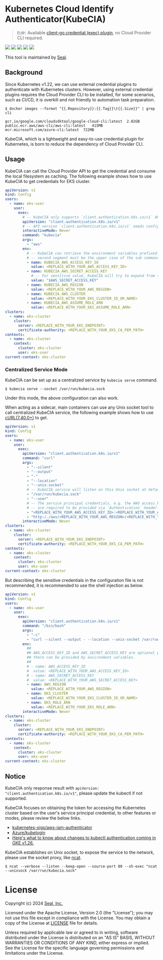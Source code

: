 # Kubernetes Cloud Identify Authenticator(KubeCIA)

> tl;dr: Available [client-go credential (exec) plugin](https://kubernetes.io/docs/reference/access-authn-authz/authentication/#client-go-credential-plugins), no Cloud Provider CLI required.

[![](https://goreportcard.com/badge/github.com/seal-io/kubecia)](https://goreportcard.com/report/github.com/seal-io/kubecia)
[![](https://img.shields.io/github/actions/workflow/status/seal-io/kubecia/ci.yml?label=ci)](https://github.com/seal-io/kubecia/actions)
[![](https://img.shields.io/github/v/tag/seal-io/kubecia?label=release)](https://github.com/seal-io/kubecia/releases)
[![](https://img.shields.io/github/downloads/seal-io/kubecia/total)](https://github.com/seal-io/kubecia/releases)
[![](https://img.shields.io/github/license/seal-io/kubecia?label=license)](https://github.com/seal-io/kubecia#license)

This tool is maintained by [Seal](https://github.com/seal-io).

## Background

Since Kubernetes v1.22, we can use external credential plugins to authenticate with Kubernetes clusters. However, using
external credential plugins requires the Cloud Provider CLI to be installed, for some scenarios, such as CI/CD, it is
overkill and not friendly to automation task preparation.

```shell
$ docker images --format "{{.Repository}}:{{.Tag}}\t{{.Size}}" | grep cli

gcr.io/google.com/cloudsdktool/google-cloud-cli:latest	2.82GB
public.ecr.aws/aws-cli/aws-cli:latest	415MB
mcr.microsoft.com/azure-cli:latest	722MB
```

KubeCIA, which is a lightweight and easy-to-use credential plugin for Kubernetes, is born to reduce the dependency of
Cloud Provider CLI.

## Usage

KubeCIA can call the Cloud Provider API to get the credential and consume the local filesystem as caching. The following
example shows how to use KubeCIA to get credentials for EKS cluster.

```yaml
apiVersion: v1
kind: Config
users:
  - name: eks-user
    user:
      exec:
        # -- KubeCIA only supports `client.authentication.k8s.io/v1` API version.
        apiVersion: "client.authentication.k8s.io/v1"
        # -- API version `client.authentication.k8s.io/v1` needs configuring `interactiveMode`.
        interactiveMode: Never
        command: "kubecia"
        args:
          - "aws"
        env:
          # -- KubeCIA can retrieve the environment variables prefixed with `KUBECIA_`,
          # -- second segment must be the upper case of the sub command.
          - name: KUBECIA_AWS_ACCESS_KEY_ID
            value: <REPLACE_WITH_YOUR_AWS_ACCESS_KEY_ID>
          - name: KUBECIA_AWS_SECRET_ACCESS_KEY
            # -- For sensitive value, KubeCIA will try to expand from the environment variable.
            value: "$AWS_SECRET_ACCESS_KEY"
          - name: KUBECIA_AWS_REGION
            value: <REPLACE_WITH_YOUR_AWS_REGION>
          - name: KUBECIA_AWS_CLUSTER
            value: <REPLACE_WITH_YOUR_EKS_CLUSTER_ID_OR_NAME>
          - name: KUBECIA_AWS_ASSUME_ROLE_ARN
            value: <REPLACE_WITH_YOUR_EKS_ASSUME_ROLE_ARN>
clusters:
  - name: eks-cluster
    cluster:
      server: <REPLACE_WITH_YOUR_EKS_ENDPOINT>
      certificate-authority: <REPLACE_WITH_YOUR_EKS_CA_PEM_PATH>
contexts:
  - name: eks-cluster
    context:
      cluster: eks-cluster
      user: eks-user
current-context: eks-cluster
```

### Centralized Service Mode

KubeCIA can be set up as a centralized service by `kubecia serve` command.

```shell
$ kubecia serve --socket /var/run/kubecia.sock
```

Under this mode, the above configuration can also work.

When acting as a sidecar, main containers can
use any Unix socket tool to call centralized KubeCIA service, the following example shows how to
use [cURL(7.40.0+)](https://curl.se/libcurl/c/CURLOPT_UNIX_SOCKET_PATH.html) to get.

```yaml
apiVersion: v1
kind: Config
users:
  - name: eks-user
    user:
      exec:
        apiVersion: "client.authentication.k8s.io/v1"
        command: "curl"
        args:
          - "--silent"
          - "--output"
          - "-"
          - "--location"
          - "--unix-socket"
          # -- KubeCIA service will listen on this Unix socket at default, change it by `--socket` flag.
          - "/var/run/kubecia.sock"
          - "--user"
          # -- The service principal credentials, e.g. the AWS access_key_id and secret_access_key, the Azure client_id and client_secret,
          # -- are required to be provided via `Authentication` header.
          - "<REPLACE_WITH_YOUR_AWS_ACCESS_KEY_ID>:<REPLACE_WITH_YOUR_AWS_SECRET_ACCESS_KEY>"
          - "http:/./aws/<REPLACE_WITH_YOUR_AWS_REGION>/<REPLACE_WITH_YOUR_EKS_CLUSTER_ID_OR_NAME>/<REPLACE_WITH_YOUR_EKS_ROLE_ARN>"
        interactiveMode: Never
clusters:
  - name: eks-cluster
    cluster:
      server: <REPLACE_WITH_YOUR_EKS_ENDPOINT>
      certificate-authority: <REPLACE_WITH_YOUR_EKS_CA_PEM_PATH>
contexts:
  - name: eks-cluster
    context:
      cluster: eks-cluster
      user: eks-user
current-context: eks-cluster
```

But describing the sensitive credentials in the configuration file is not recommended, it is recommended to use the
shell injection as below.

```yaml 
apiVersion: v1
kind: Config
users:
  - name: eks-user
    user:
      exec:
        apiVersion: "client.authentication.k8s.io/v1"
        command: "/bin/bash"
        args:
          - "-c"
          - "curl --silent --output - --location --unix-socket /var/run/kubecia.sock --user ${AWS_ACCESS_KEY_ID}:${AWS_SECRET_ACCESS_KEY} http:/./aws/${AWS_REGION}/${EKS_CLUSTER}/${EKS_ROLE_ARN}"
        env:
          ##
          ## AWS_ACCESS_KEY_ID and AWS_SECRET_ACCESS_KEY are optional present at here,
          ## there can be provided by environment variables.
          ##
          # - name: AWS_ACCESS_KEY_ID
          #  value: <REPLACE_WITH_YOUR_AWS_ACCESS_KEY_ID>
          # - name: AWS_SECRET_ACCESS_KEY
          #  value: <REPLACE_WITH_YOUR_AWS_SECRET_ACCESS_KEY>
          - name: AWS_REGION
            value: <REPLACE_WITH_YOUR_AWS_REGION>
          - name: EKS_CLUSTER
            value: <REPLACE_WITH_YOUR_EKS_CLUSTER_ID_OR_NAME>
          - name: EKS_ROLE_ARN
            value: <REPLACE_WITH_YOUR_EKS_ROLE_ARN>
        interactiveMode: Never
clusters:
  - name: eks-cluster
    cluster:
      server: <REPLACE_WITH_YOUR_EKS_ENDPOINT>
      certificate-authority: <REPLACE_WITH_YOUR_EKS_CA_PEM_PATH>
contexts:
  - name: eks-cluster
    context:
      cluster: eks-cluster
      user: eks-user
current-context: eks-cluster
```

## Notice

KubeCIA only response result with `apiVersion: "client.authentication.k8s.io/v1"`, please update the kubectl if not
supported.

KubeCIA focuses on obtaining the token for accessing the Kubernetes cluster based on the user's service principal
credential, to other features or modes, please review the below links.

- [kubernetes-sigs/aws-iam-authenticator](https://github.com/kubernetes-sigs/aws-iam-authenticator)
- [Azure/kubelogin](https://github.com/Azure/kubelogin)
- [Here's what to know about changes to kubectl authentication coming in GKE v1.26.](https://cloud.google.com/blog/products/containers-kubernetes/kubectl-auth-changes-in-gke)

KubeCIA establishes on Unix socket, to expose the service to the network, please use the socket proxy, like
[ncat](https://nmap.org/ncat/guide/index.html).

```shell
$ ncat --verbose --listen --keep-open --source-port 80 --sh-exec "ncat --unixsock /var/run/kubecia.sock"
```

# License

Copyright (c) 2024 [Seal, Inc.](https://seal.io)

Licensed under the Apache License, Version 2.0 (the "License");
you may not use this file except in compliance with the License.
You may obtain a copy of the License at [LICENSE](./LICENSE) file for details.

Unless required by applicable law or agreed to in writing, software
distributed under the License is distributed on an "AS IS" BASIS,
WITHOUT WARRANTIES OR CONDITIONS OF ANY KIND, either express or implied.
See the License for the specific language governing permissions and
limitations under the License.
